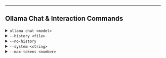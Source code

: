 
---

## Ollama Chat & Interaction Commands

<details>
<summary><code>ollama chat &lt;model&gt;</code></summary>

**What:** Start an interactive chat session with the model.<br />
**Why:** Allows continuous conversational interaction.<br />
**How:** Run this command with model name.<br />

**Example:**

```shell
ollama chat llama2
```

</details>

<details>
<summary><code>--history &lt;file&gt;</code></summary>

**What:** Loads chat history from a file.<br />
**Why:** Maintain context over multiple sessions.<br />
**How:** Pass history file when starting chat.<br />

**Example:**

```shell
ollama chat llama2 --history chat_history.json
```

</details>

<details>
<summary><code>--no-history</code></summary>

**What:** Runs chat without saving or loading history.<br />
**Why:** Use for one-off chats without persistent context.<br />
**How:** Add this flag to chat command.<br />

**Example:**

```shell
ollama chat llama2 --no-history
```

</details>

<details>
<summary><code>--system &lt;string&gt;</code></summary>

**What:** Overrides the system prompt for the chat session.<br />
**Why:** Change assistant’s behavior or personality.<br />
**How:** Provide system prompt string.<br />

**Example:**

```shell
ollama chat llama2 --system "You are a helpful assistant."
```

</details>

<details>
<summary><code>--max-tokens &lt;number&gt;</code></summary>

**What:** Limits maximum tokens per response.<br />
**Why:** Control response length.<br />
**How:** Add this flag with desired number.<br />

**Example:**

```shell
ollama chat llama2 --max-tokens 150
```

</details>

